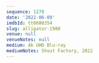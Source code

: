 ```yaml
---
sequence: 1279
date: '2022-06-09'
imdbId: tt0080354
slug: alligator-1980
venue: null
venueNotes: null
medium: 4k UHD Blu-ray
mediumNotes: Shout Factory, 2022
---
```


